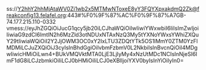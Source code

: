 ss://Y2hhY2hhMjAtaWV0Zi1wb2x5MTMwNToxeE8yY3FQYXpxakdmQ2Zk@freakconfig13.felafel.org:443#%F0%9F%87%AC%F0%9F%87%A7GB-74.177.215.110-0332
vmess://eyJhZGQiOiJucG1qcy5jb20iLCJhaWQiOiIwIiwiYWxwbiI6IiIsImZwIjoiIiwiaG9zdCI6ImtlN2h6MzZld3otNDUxNTAxNzQ3My5tYXNoYWxsYWhiZXQuY29tIiwiaWQiOiI2Y2JjOWM3OC0xY2IxLTU3ZDQtYTk5OS1lMmY0ZTM0YzFlMDMiLCJuZXQiOiJ3cyIsInBhdGgiOiIvbmFzbmV0L2NkbiIsInBvcnQiOiI4MDgwIiwicHMiOiLwn4+BUkVMQVktMTA0LjE3LjIyMy4xNzUtMDc1NCIsInNjeSI6ImF1dG8iLCJzbmkiOiIiLCJ0bHMiOiIiLCJ0eXBlIjoiYXV0byIsInYiOiIyIn0=
